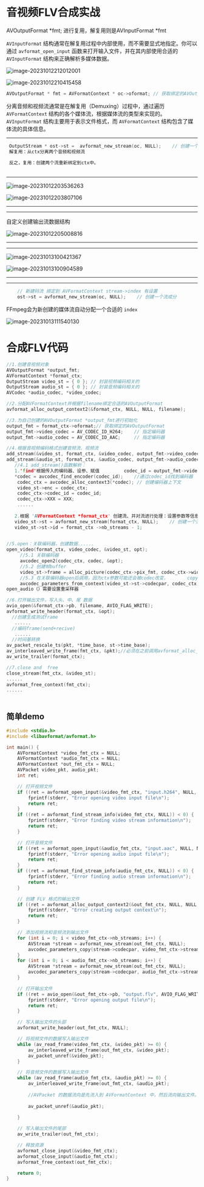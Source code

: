 # 音视频FLV合成实战

  AVOutputFormat *fmt;  进行复用，解复用则是AVInputFormat *fmt

`AVInputFormat` 结构通常在解复用过程中内部使用，而不需要显式地指定。你可以通过 `avformat_open_input` 函数来打开输入文件，并在其内部使用合适的 `AVInputFormat` 结构来正确解析多媒体数据。

![image-20231012212012001](https://my-figures.oss-cn-beijing.aliyuncs.com/Figures/image-20231012212012001.png)

![image-20231012210415458](https://my-figures.oss-cn-beijing.aliyuncs.com/Figures/image-20231012210415458.png)

```c++
AVOutputFormat * fmt = AVFormatContext * oc->oformat; // 获取绑定的AVOutputFormat            ***反之***
```

分离音频和视频流通常是在解复用（Demuxing）过程中，通过遍历 `AVFormatContext` 结构的各个媒体流，根据媒体流的类型来实现的。`AVInputFormat` 结构主要用于表示文件格式，而 `AVFormatContext` 结构包含了媒体流的具体信息。

-------------

```c++
 OutputStream * ost->st =  avformat_new_stream(oc, NULL);    // 创建一个流成分
 解复用：从ctx分离两个音频和视频流
     
 反之，复用：创建两个流重新绑定到ctx中。
     
```

-----------

![image-20231012203536263](https://my-figures.oss-cn-beijing.aliyuncs.com/Figures/image-20231012203536263.png)

![image-20231012203807106](https://my-figures.oss-cn-beijing.aliyuncs.com/Figures/image-20231012203807106.png)

--------------

---------

自定义创建输出流数据结构

![image-20231012205008816](https://my-figures.oss-cn-beijing.aliyuncs.com/Figures/image-20231012205008816.png)

--------------------

-------------

![image-20231013100421367](https://my-figures.oss-cn-beijing.aliyuncs.com/Figures/image-20231013100421367.png)

![image-20231013100904589](https://my-figures.oss-cn-beijing.aliyuncs.com/Figures/image-20231013100904589.png)

-----------------------

-------------------------

```c++
    // 新建码流 绑定到 AVFormatContext stream->index 有设置
    ost->st = avformat_new_stream(oc, NULL);    // 创建一个流成分
```

FFmpeg会为新创建的媒体流自动分配一个合适的 `index`

![image-20231013111540130](https://my-figures.oss-cn-beijing.aliyuncs.com/Figures/image-20231013111540130.png)



# 合成FLV代码



```c++
//1.创建音视频对象
AVOutputFormat *output_fmt;
AVFormatContext *format_ctx;
OutputStream video_st = { 0 }; // 封装视频编码相关的
OutputStream audio_st = { 0 }; // 封装音频编码相关的
AVCodec *audio_codec, *video_codec;

//2.分配AVFormatContext并根据filename绑定合适的AVOutputFormat
avformat_alloc_output_context2(&format_ctx, NULL, NULL, filename);

//3.为自己创建的AVOutputFormat *output_fmt进行初始化
output_fmt = format_ctx->oformat;// 获取绑定的AVOutputFormat
output_fmt->video_codec = AV_CODEC_ID_H264;    // 指定编码器
output_fmt->audio_codec = AV_CODEC_ID_AAC;     // 指定编码器

//4.根据音视频编码格式创建音频流、视频流
add_stream(&video_st, format_ctx, &video_codec, output_fmt->video_codec);
add_stream(&audio_st, format_ctx, &audio_codec, output_fmt->audio_codec);
   //4.1 add_stream()函数解析：
   1.'find'根据传入的编码器、设参、赋值         codec_id = output_fmt->video_codec
   *codec = avcodec_find_encoder(codec_id);    //通过codec_id找到编码器 
    codec_ctx = avcodec_alloc_context3(*codec); // 创建编码器上下文
    video_st->enc = codec_ctx;
    codec_ctx->codec_id = codec_id;
    codec_ctx->XXX = XXX;
    ......
        
   2.根据 'AVFormatContext *format_ctx' 创建流、并对流进行处理：设置参数等信息，
   video_st->st = avformat_new_stream(format_ctx, NULL);    // 创建一个流成分
   video_st->st->id = format_ctx ->nb_streams - 1;
   

//5.open：关联编码器，创建数据......
open_video(format_ctx, video_codec, &video_st, opt);
     //5.1 关联编码器
     avcodec_open2(codec_ctx, codec, &opt);
     //5.2 创建帧buffer
     video_st->frame = alloc_picture(codec_ctx->pix_fmt, codec_ctx->width, codec_ctx->height);
     //5.3 在关联编码器open后调用，因为ctx参数可能还会被codec改变，       copy
     avcodec_parameters_from_context(video_st->st->codecpar, codec_ctx);//编码器上下参数copy
open_audio（）需要设置重采样器

//6.打开输出文件，写入头、中、尾 数据
avio_open(&format_ctx->pb, filename, AVIO_FLAG_WRITE);
avformat_write_header(format_ctx, &opt);
  //创建生成测试frame 
   ......
  //编码frame(send+recive) 
   ......
  //时间基转换
av_packet_rescale_ts(pkt, *time_base, st->time_base);
av_interleaved_write_frame(fmt_ctx, &pkt);//必须在之前调用avformat_alloc_output_context2() 然后会写入到输出文件中
av_write_trailer(format_ctx);

//7.close and  free
close_stream(fmt_ctx, &video_st);
......
avformat_free_context(fmt_ctx);
......
    
```



## 简单demo

```c++
#include <stdio.h>
#include <libavformat/avformat.h>

int main() {
    AVFormatContext *video_fmt_ctx = NULL;
    AVFormatContext *audio_fmt_ctx = NULL;
    AVFormatContext *out_fmt_ctx = NULL;
    AVPacket video_pkt, audio_pkt;
    int ret;

    // 打开视频文件
    if ((ret = avformat_open_input(&video_fmt_ctx, "input.h264", NULL, NULL)) < 0) {
        fprintf(stderr, "Error opening video input file\n");
        return ret;
    }
    if ((ret = avformat_find_stream_info(video_fmt_ctx, NULL)) < 0) {
        fprintf(stderr, "Error finding video stream information\n");
        return ret;
    }

    // 打开音频文件
    if ((ret = avformat_open_input(&audio_fmt_ctx, "input.aac", NULL, NULL)) < 0) {
        fprintf(stderr, "Error opening audio input file\n");
        return ret;
    }
    if ((ret = avformat_find_stream_info(audio_fmt_ctx, NULL)) < 0) {
        fprintf(stderr, "Error finding audio stream information\n");
        return ret;
    }

    // 创建 FLV 格式的输出文件
    if ((ret = avformat_alloc_output_context2(&out_fmt_ctx, NULL, NULL, "output.flv")) < 0) {
        fprintf(stderr, "Error creating output context\n");
        return ret;
    }

    // 添加视频流和音频流到输出文件
    for (int i = 0; i < video_fmt_ctx->nb_streams; i++) {
        AVStream *stream = avformat_new_stream(out_fmt_ctx, NULL);
        avcodec_parameters_copy(stream->codecpar, video_fmt_ctx->streams[i]->codecpar);
    }
    for (int i = 0; i < audio_fmt_ctx->nb_streams; i++) {
        AVStream *stream = avformat_new_stream(out_fmt_ctx, NULL);
        avcodec_parameters_copy(stream->codecpar, audio_fmt_ctx->streams[i]->codecpar);
    }

    // 打开输出文件
    if ((ret = avio_open(&out_fmt_ctx->pb, "output.flv", AVIO_FLAG_WRITE)) < 0) {
        fprintf(stderr, "Error opening output file\n");
        return ret;
    }

    // 写入输出文件的头部
    avformat_write_header(out_fmt_ctx, NULL);

    // 将视频文件的数据写入输出文件
    while (av_read_frame(video_fmt_ctx, &video_pkt) >= 0) {
        av_interleaved_write_frame(out_fmt_ctx, &video_pkt);
        av_packet_unref(&video_pkt);
    }

    // 将音频文件的数据写入输出文件
    while (av_read_frame(audio_fmt_ctx, &audio_pkt) >= 0) {
        av_interleaved_write_frame(out_fmt_ctx, &audio_pkt);
        
        //AVPacket 的数据流向是先流入到 AVFormatContext 中，然后流向输出文件。通过 av_interleaved_write_frame() 函数，数据包被写入到 AVFormatContext 中，并最终写入到输出文件中。
        
        av_packet_unref(&audio_pkt);
        
    }

    // 写入输出文件的尾部
    av_write_trailer(out_fmt_ctx);

    // 释放资源
    avformat_close_input(&video_fmt_ctx);
    avformat_close_input(&audio_fmt_ctx);
    avformat_free_context(out_fmt_ctx);

    return 0;
}

```





